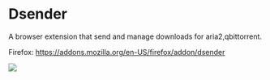 # Dsender
A browser extension that send and manage downloads for aria2,qbittorrent.

Firefox: https://addons.mozilla.org/en-US/firefox/addon/dsender

![](https://addons.cdn.mozilla.net/user-media/previews/full/257/257288.png?modified=1622518698)
